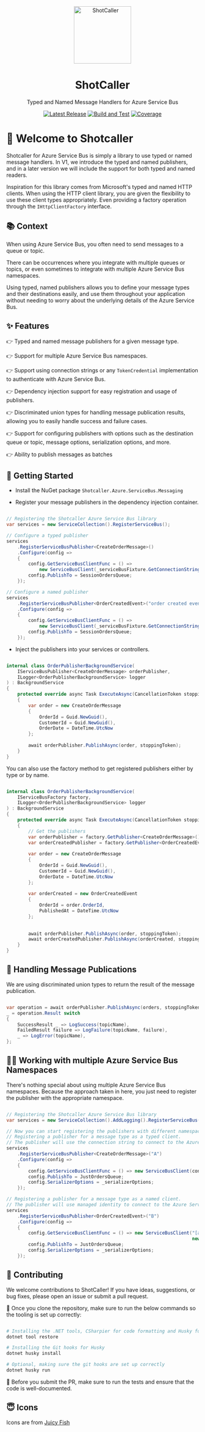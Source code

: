 ﻿<div align="center">
<img src="shotcaller.png" alt="ShotCaller" width="150px"/>

# ShotCaller

Typed and Named Message Handlers for Azure Service Bus


[![Latest Release](https://img.shields.io/github/v/release/Cheranga/shotcaller?sort=semver)](https://github.com/Cheranga/shotcaller/releases/latest)
[![Build and Test](https://github.com/Cheranga/shotcaller/actions/workflows/ci-pipeline.yml/badge.svg)](https://github.com/Cheranga/shotcaller/actions/workflows/ci-pipeline.yml)
[![Coverage](https://img.shields.io/endpoint?url=https://gist.githubusercontent.com/Cheranga/39e81c066bc22668168352b8484ef7df/raw/coverage-badge.json)](https://github.com/Cheranga/shotcaller/actions/workflows/restore-build-test.yml)

</div>

# :tada: Welcome to Shotcaller

Shotcaller for Azure Service Bus is simply a library to use typed or named message handlers.
In V1, we introduce the typed and named publishers, and in a later version we will include the
support for both typed and named readers.

Inspiration for this library comes from Microsoft's typed and named HTTP clients.
When using the HTTP client library, you are given the flexibility to use these client types
appropriately. Even providing a factory operation through the `IHttpClientFactory` interface.

## :books: Context

When using Azure Service Bus, you often need to send messages to a queue or topic.

There can be occurrences where you integrate with multiple queues or topics, or even sometimes
to integrate with multiple Azure Service Bus namespaces.

Using typed, named publishers allows you to define your message types and their destinations easily, and use
them throughout your application without needing to worry about the underlying details of the Azure Service Bus.

## :sparkles: Features

:point_right: Typed and named message publishers for a given message type.

:point_right: Support for multiple Azure Service Bus namespaces.

:point_right: Support using connection strings or any `TokenCredential` implementation to authenticate with 
Azure Service Bus.

:point_right: Dependency injection support for easy registration and usage of publishers.

:point_right: Discriminated union types for handling message publication results, allowing you to easily handle success and failure
cases.

:point_right: Support for configuring publishers with options such as the destination queue or topic, message options,
serialization options, and more.

:point_right: Ability to publish messages as batches

## :runner: Getting Started

* Install the NuGet package `Shotcaller.Azure.ServiceBus.Messaging`

* Register your message publishers in the dependency injection container.

```csharp

// Registering the Shotcaller Azure Service Bus library
var services = new ServiceCollection().RegisterServiceBus();

// Configure a typed publisher
services
    .RegisterServiceBusPublisher<CreateOrderMessage>()
    .Configure(config =>
    {
        config.GetServiceBusClientFunc = () =>
            new ServiceBusClient(_serviceBusFixture.GetConnectionString());
        config.PublishTo = SessionOrdersQueue;
    });

// Configure a named publisher
services
    .RegisterServiceBusPublisher<OrderCreatedEvent>("order created event publisher")
    .Configure(config =>
    {
        config.GetServiceBusClientFunc = () =>
            new ServiceBusClient(_serviceBusFixture.GetConnectionString());
        config.PublishTo = SessionOrdersQueue;
    });

```

* Inject the publishers into your services or controllers.

```csharp

internal class OrderPublisherBackgroundService(
    IServiceBusPublisher<CreateOrderMessage> orderPublisher,
    ILogger<OrderPublisherBackgroundService> logger
) : BackgroundService
{
    protected override async Task ExecuteAsync(CancellationToken stoppingToken)
    {
        var order = new CreateOrderMessage
        {
            OrderId = Guid.NewGuid(),
            CustomerId = Guid.NewGuid(),
            OrderDate = DateTime.UtcNow
        };
        
        await orderPublisher.PublishAsync(order, stoppingToken);
    }
}
```

You can also use the factory method to get registered publishers either by type or by name.

```csharp

internal class OrderPublisherBackgroundService(
    IServiceBusFactory factory,
    ILogger<OrderPublisherBackgroundService> logger
) : BackgroundService
{
    protected override async Task ExecuteAsync(CancellationToken stoppingToken)
    {
        // Get the publishers
        var orderPublisher = factory.GetPublisher<CreateOrderMessage>();
        var orderCreatedPublisher = factory.GetPublisher<OrderCreatedEvent>("order created event publisher");
        
        var order = new CreateOrderMessage
        {
            OrderId = Guid.NewGuid(),
            CustomerId = Guid.NewGuid(),
            OrderDate = DateTime.UtcNow
        };
        
        var orderCreated = new OrderCreatedEvent
        {
            OrderId = order.OrderId,
            PublishedAt = DateTime.UtcNow
        };
        
        
        await orderPublisher.PublishAsync(order, stoppingToken);
        await orderCreatedPublisher.PublishAsync(orderCreated, stoppingToken);
    }
}

```

## :dart: Handling Message Publications

We are using discriminated union types to return the result of the message publication.

```csharp

var operation = await orderPublisher.PublishAsync(orders, stoppingToken);
_ = operation.Result switch
{
    SuccessResult _ => LogSuccess(topicName),
    FailedResult failure => LogFailure(topicName, failure),
    _ => LogError(topicName),
};

```

## :dart::dart: Working with multiple Azure Service Bus Namespaces

There's nothing special about using multiple Azure Service Bus namespaces.
Because the approach taken in here, you just need to register the publisher with the appropriate namespace. 

```csharp

// Registering the Shotcaller Azure Service Bus library
var services = new ServiceCollection().AddLogging().RegisterServiceBus();

// Now you can start registering the publishers with different namespaces.
// Registering a publisher for a message type as a typed client.
// The publisher will use the connection string to connect to the Azure Service Bus namespace.
services
    .RegisterServiceBusPublisher<CreateOrderMessage>("A")
    .Configure(config =>
    {
        config.GetServiceBusClientFunc = () => new ServiceBusClient(connectionString1);
        config.PublishTo = JustOrdersQueue;
        config.SerializerOptions = _serializerOptions;
    });

// Registering a publisher for a message type as a named client.
// The publisher will use managed identity to connect to the Azure Service Bus namespace.
services
    .RegisterServiceBusPublisher<OrderCreatedEvent>("B")
    .Configure(config =>
    {
        config.GetServiceBusClientFunc = () => new ServiceBusClient("[azure service bus namespace name]", 
                                                                    new ManagedIdentityCredential());
        config.PublishTo = JustOrdersQueue;
        config.SerializerOptions = _serializerOptions;
    });

```
## :handshake: Contributing

We welcome contributions to ShotCaller! If you have ideas, suggestions, or bug fixes, 
please open an issue or submit a pull request.

:high_brightness: Once you clone the repository, make sure to run the below commands so the tooling is set up correctly:

```bash

# Installing the .NET tools, CSharpier for code formatting and Husky for git hooks
dotnet tool restore

# Installing the Git hooks for Husky
dotnet husky install

# Optional, making sure the git hooks are set up correctly
dotnet husky run
```

:high_brightness: Before you submit the PR, make sure to run the tests and ensure that the code is well-documented.

## :innocent: Icons
Icons are from [Juicy Fish](https://www.flaticon.com/free-icons/target)


